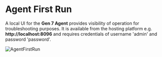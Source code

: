 # Agent First Run

A local UI for the **Gen 7 Agent** provides visibility of operation for troubleshooting purposes. It
is available from the hosting platform e.g. **http://localhost:8096** and requires credentials of
username 'admin' and password 'password'.

![AgentFirstRun](/img/product_docs/changetracker/changetracker/install/agent/agentfirstrun.webp)
